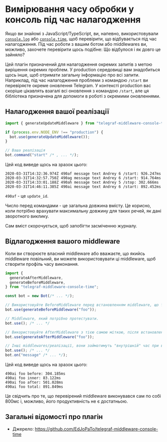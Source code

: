 # Вимірювання часу обробки у консоль під час налагодження

Якщо ви знайомі з JavaScript/TypeScript, ви, напевно, використовували [`console.log`](https://developer.mozilla.org/en-US/docs/Web/API/Console/log) або [`console.time`](https://developer.mozilla.org/en-US/docs/Web/API/Console/time), щоб перевірити, що відбувається під час налагодження.
Під час роботи з вашим ботом або middlewares ви, можливо, захочете перевірити щось подібне: Що відбулося і як довго це зайняло?

Цей плагін призначений для налагодження окремих запитів з метою вирішення окремих проблем.
У production середовищі вам знадобиться щось інше, щоб отримати загальну інформацію про всі запити.
Наприклад, під час налагодження проблеми з командою `/start` ви перевіряєте окреме оновлення Telegram.
У контексті production вас скоріше цікавлять взагалі всі оновлення з командою `/start`, але ця бібліотека призначена для допомоги в роботі з окремими оновленнями.

## Налагодження вашої реалізації

```ts
import { generateUpdateMiddleware } from "telegraf-middleware-console-time";

if (process.env.NODE_ENV !== "production") {
  bot.use(generateUpdateMiddleware());
}

// Ваша реалізація
bot.command("start" /* , ... */);
```

Цей код виведе щось на зразок цього:

```plaintext
2020-03-31T14:32:36.974Z 490af message text Andrey 6 /start: 926.247ms
2020-03-31T14:32:57.750Z 490ag message text Andrey 6 /start: 914.764ms
2020-03-31T14:33:01.188Z 490ah message text Andrey 5 /stop: 302.666ms
2020-03-31T14:46:11.385Z 490ai message text Andrey 6 /start: 892.452ms
```

`490af` - це `update_id`.

Число перед командами - це загальна довжина вмісту.
Це корисно, коли потрібно врахувати максимальну довжину для таких речей, як дані зворотного виклику.

Сам вміст скорочується, щоб запобігти засміченню журналу.

## Відлагодження вашого middleware

Коли ви створюєте власний middleware або вважаєте, що якийсь middleware повільний, ви можете використовувати ці middleware, щоб створити профіль часу виконання.

```ts
import {
  generateAfterMiddleware,
  generateBeforeMiddleware,
} from "telegraf-middleware-console-time";

const bot = new Bot(/* ... */);

// Використовуйте BeforeMiddleware перед встановленням middleware, що тестується.
bot.use(generateBeforeMiddleware("foo"));

// Middleware, який потрібно протестувати.
bot.use(); /* ... */

// Використовуйте AfterMiddleware з тією самою міткою, після встановлення middleware, що тестується.
bot.use(generateAfterMiddleware("foo"));

// Інші middlewares/реалізації, вони займатимуть "внутрішній" час при використанні.
bot.use(); /* ... */
bot.on("message" /* ... */);
```

Цей код виведе щось на зразок цього:

```plaintext
490ai foo before: 304.185ms
490ai foo inner: 83.122ms
490ai foo after: 501.028ms
490ai foo total: 891.849ms
```

Це свідчить про те, що перевірений middleware виконувався сам по собі 800мс і, можливо, його продуктивність не є достатньою.

## Загальні відомості про плагін

- Джерело: <https://github.com/EdJoPaTo/telegraf-middleware-console-time>
